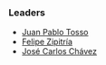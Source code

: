 ### Leaders
* [Juan Pablo Tosso](mailto:juan.pablotosso@owasp.org)
* [Felipe Zipitría](mailto:felipe.zipitria@owasp.org)
* [José Carlos Chávez](mailto:josecarlos.chavez@owasp.org)
